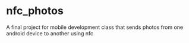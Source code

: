 # nfc_photos
A final project for mobile development class that sends photos from one android device to another using nfc
